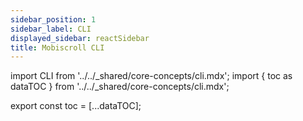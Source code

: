 ```yaml
---
sidebar_position: 1
sidebar_label: CLI
displayed_sidebar: reactSidebar
title: Mobiscroll CLI
---
```


import CLI from '../../_shared/core-concepts/cli.mdx';
import { toc as dataTOC } from '../../_shared/core-concepts/cli.mdx';

export const toc = [...dataTOC];

<CLI />